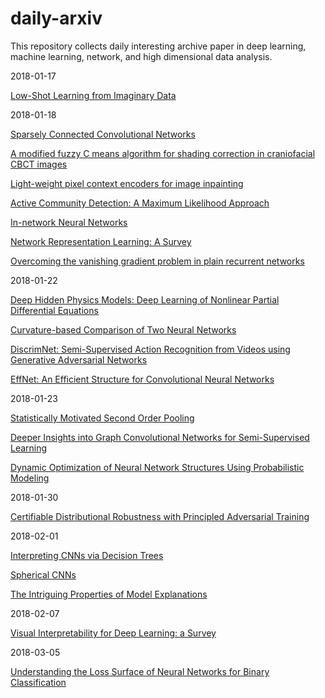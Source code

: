 # daily-arxiv
This repository collects daily interesting archive paper in deep learning, machine learning, network, and high dimensional data analysis. 

2018-01-17

[Low-Shot Learning from Imaginary Data](https://arxiv.org/abs/1801.05401)

2018-01-18

[Sparsely Connected Convolutional Networks](https://arxiv.org/abs/1801.05895)

[A modified fuzzy C means algorithm for shading correction in craniofacial CBCT images](https://arxiv.org/abs/1801.05694)

[Light-weight pixel context encoders for image inpainting](https://arxiv.org/list/cs.CV/recent)

[Active Community Detection: A Maximum Likelihood Approach](https://arxiv.org/abs/1801.05856)

[In-network Neural Networks](https://arxiv.org/abs/1801.05731)

[Network Representation Learning: A Survey](https://arxiv.org/abs/1801.05852)

[Overcoming the vanishing gradient problem in plain recurrent networks](https://arxiv.org/abs/1801.06105)

2018-01-22

[Deep Hidden Physics Models: Deep Learning of Nonlinear Partial Differential Equations](https://arxiv.org/abs/1801.06637)

[Curvature-based Comparison of Two Neural Networks](https://arxiv.org/abs/1801.06801)

[DiscrimNet: Semi-Supervised Action Recognition from Videos using Generative Adversarial Networks](https://arxiv.org/abs/1801.07230)

[EffNet: An Efficient Structure for Convolutional Neural Networks](https://arxiv.org/abs/1801.06434)

2018-01-23

[Statistically Motivated Second Order Pooling](https://arxiv.org/abs/1801.07492)

[Deeper Insights into Graph Convolutional Networks for Semi-Supervised Learning](https://arxiv.org/pdf/1801.07606.pdf)

[Dynamic Optimization of Neural Network Structures Using Probabilistic Modeling](https://arxiv.org/abs/1801.07650)

2018-01-30

[Certifiable Distributional Robustness with Principled Adversarial Training](https://arxiv.org/pdf/1710.10571.pdf)

2018-02-01

[Interpreting CNNs via Decision Trees](https://arxiv.org/abs/1802.00121)

[Spherical CNNs](https://arxiv.org/abs/1801.10130)

[The Intriguing Properties of Model Explanations](https://arxiv.org/abs/1801.09808)

2018-02-07

[Visual Interpretability for Deep Learning: a Survey](https://arxiv.org/abs/1802.00614)


2018-03-05

[Understanding the Loss Surface of Neural Networks for Binary Classification](https://arxiv.org/abs/1803.00909)
